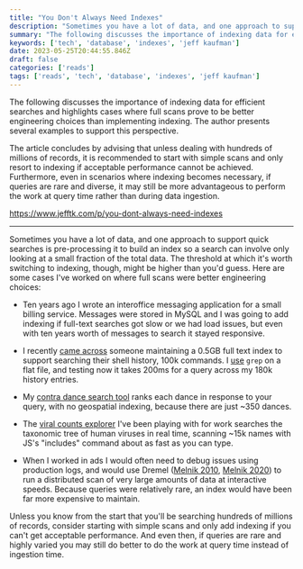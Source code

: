 ```yaml
---
title: "You Don't Always Need Indexes"
description: "Sometimes you have a lot of data, and one approach to support quick searches is pre-processing it to build an index so a search can involve only looking at a small fraction of the total data. The threshold at which it's worth switching to indexing, though, might be higher than you'd guess. Here are some cases I've worked on where full scans were better engineering choices:     Ten years ago I wrot"
summary: "The following discusses the importance of indexing data for efficient searches and highlights cases where full scans prove to be better engineering choices than implementing indexing. "
keywords: ['tech', 'database', 'indexes', 'jeff kaufman']
date: 2023-05-25T20:44:55.846Z
draft: false
categories: ['reads']
tags: ['reads', 'tech', 'database', 'indexes', 'jeff kaufman']
---
```


The following discusses the importance of indexing data for efficient searches and highlights cases where full scans prove to be better engineering choices than implementing indexing. The author presents several examples to support this perspective.

The article concludes by advising that unless dealing with hundreds of millions of records, it is recommended to start with simple scans and only resort to indexing if acceptable performance cannot be achieved. Furthermore, even in scenarios where indexing becomes necessary, if queries are rare and diverse, it may still be more advantageous to perform the work at query time rather than during data ingestion.

https://www.jefftk.com/p/you-dont-always-need-indexes

---
Sometimes you have a lot of data, and one approach to support quick searches is pre-processing it to build an index so a search can involve only looking at a small fraction of the total data. The threshold at which it's worth switching to indexing, though, might be higher than you'd guess. Here are some cases I've worked on where full scans were better engineering choices:

*   Ten years ago I wrote an interoffice messaging application for a small billing service. Messages were stored in MySQL and I was going to add indexing if full-text searches got slow or we had load issues, but even with ten years worth of messages to search it stayed responsive.
    
*   I recently [came across](https://news.ycombinator.com/item?id=35840944) someone maintaining a 0.5GB full text index to support searching their shell history, 100k commands. I [use](https://www.jefftk.com/p/logging-shell-history-in-zsh) `grep` on a flat file, and testing now it takes 200ms for a query across my 180k history entries.
    
*   My [contra dance search tool](https://www.trycontra.com/) ranks each dance in response to your query, with no geospatial indexing, because there are just ~350 dances.
    
*   The [viral counts explorer](https://www.jefftk.com/mgs-counts/) I've been playing with for work searches the taxonomic tree of human viruses in real time, scanning ~15k names with JS's "includes" command about as fast as you can type.
    
*   When I worked in ads I would often need to debug issues using production logs, and would use Dremel ([Melnik 2010](https://research.google/pubs/pub36632.pdf), [Melnik 2020](https://research.google/pubs/pub49489.pdf)) to run a distributed scan of very large amounts of data at interactive speeds. Because queries were relatively rare, an index would have been far more expensive to maintain.
    

Unless you know from the start that you'll be searching hundreds of millions of records, consider starting with simple scans and only add indexing if you can't get acceptable performance. And even then, if queries are rare and highly varied you may still do better to do the work at query time instead of ingestion time.
